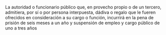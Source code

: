 La autoridad o funcionario público que, en provecho propio o de un tercero, admitiera, por sí o por persona interpuesta, dádiva o regalo que le fueren ofrecidos en consideración a su cargo o función, incurrirá en la pena de prisión de seis meses a un año y suspensión de empleo y cargo público de uno a tres años